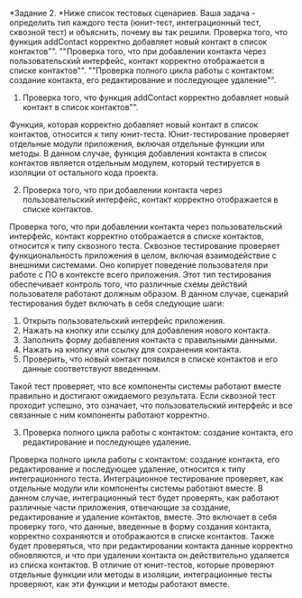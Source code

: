 *Задание 2. *Ниже список тестовых сценариев. Ваша задача - определить тип каждого теста (юнит-тест, интеграционный тест, сквозной тест) и объяснить, почему вы так решили.
Проверка того, что функция addContact корректно добавляет новый контакт в список контактов"".
""Проверка того, что при добавлении контакта через пользовательский интерфейс, контакт корректно отображается в списке контактов"".
""Проверка полного цикла работы с контактом: создание контакта, его редактирование и последующее удаление"".

1.	Проверка того, что функция addContact корректно добавляет новый контакт в список контактов"".

Функция, которая корректно добавляет новый контакт в список контактов, относится к типу юнит-теста.
Юнит-тестирование проверяет отдельные модули приложения, включая отдельные функции или методы. В данном случае, функция добавления контакта в список контактов является отдельным модулем, который тестируется в изоляции от остального кода проекта.

2.	Проверка того, что при добавлении контакта через пользовательский интерфейс, контакт корректно отображается в списке контактов.

Проверка того, что при добавлении контакта через пользовательский интерфейс, контакт корректно отображается в списке контактов, относится к типу сквозного теста.
Сквозное тестирование проверяет функциональность приложения в целом, включая взаимодействие с внешними системами. Оно копирует поведение пользователя при работе с ПО в контексте всего приложения. Этот тип тестирования обеспечивает контроль того, что различные схемы действий пользователя работают должным образом. 
В данном случае, сценарий тестирования будет включать в себя следующие шаги:
1.	Открыть пользовательский интерфейс приложения.
2.	Нажать на кнопку или ссылку для добавления нового контакта.
3.	Заполнить форму добавления контакта с правильными данными.
4.	Нажать на кнопку или ссылку для сохранения контакта.
5.	Проверить, что новый контакт появился в списке контактов и его данные соответствуют введенным.

Такой тест проверяет, что все компоненты системы работают вместе правильно и достигают ожидаемого результата. Если сквозной тест проходит успешно, это означает, что пользовательский интерфейс и все связанные с ним компоненты работают корректно. 


3.	Проверка полного цикла работы с контактом: создание контакта, его редактирование и последующее удаление.

Проверка полного цикла работы с контактом: создание контакта, его редактирование и последующее удаление, относится к типу интеграционного теста.
Интеграционное тестирование проверяет, как отдельные модули или компоненты системы работают вместе. В данном случае, интеграционный тест будет проверять, как работают различные части приложения, отвечающие за создание, редактирование и удаление контактов, вместе. Это включает в себя проверку того, что данные, введенные в форму создания контакта, корректно сохраняются и отображаются в списке контактов. Также будет проверяться, что при редактировании контакта данные корректно обновляются, и что при удалении контакта он действительно удаляется из списка контактов.
В отличие от юнит-тестов, которые проверяют отдельные функции или методы в изоляции, интеграционные тесты проверяют, как эти функции и методы работают вместе. 
